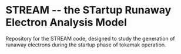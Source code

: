 # STREAM -- the STartup Runaway Electron Analysis Model
Repository for the STREAM code, designed to study the generation of runaway
electrons during the startup phase of tokamak operation.
